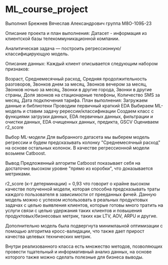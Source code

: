 # ML_course_project

Выполнил Брежнев Вячеслав Александрович группа М8О-109Б-23

Описание проекта и план выполнения:
Датасет - информация из клиентской базы телекоммуникационной компании.

Аналитическая задача — построить регрессионную/классифицирующую модель.

Описание данных:
Каждый клиент описывается следующим набором признаков:

Возраст, Среднемесячный расход, Средняя продолжительность разговоров, Звонков днем за месяц, Звонков вечером за месяц, Звонков ночью за месяц, Звонки в другие города, Звонки в другие страны, Доля звонков на стационарные телефоны, Количество SMS за месяц, Дата подключения тарифа.
План выполнения:
Загружаем данные и библиотеки
Проводим первичный краткий EDA
Выбираем ML-модель и ставим задачу ререссии/классификации
Создаем класс с функциями загрузки данных, EDA первичных данных, фильтрации и очистки данных, EDA очищенных данных, предикта, GSCV
Оцениваем r2_score

Выбор ML-модели
Для выбранного датасета мы выберем модель регрессии и будем предсказывать колонку "Среднемесячный расход" на основе остальных колонок.
В качестве регрессионной модели возьмем Catboost.

Вывод
Предложенный алгоритм Catboost показывает себя на достаточно высоком уровне "прямо из коробки", что доказывается метриками.

r2_score (к-т детерминации) = 0,93 что говорит о крайне высоком качестве полученной модели, которая способна предсказывать траты каждого пользователя в зависимости от прееданных фичей. Данную модель можно с успехом использовать в реальных продуктовых задачах с целью выявления клиентов, которые готовы много тратить на услуги связи с целью удержания таких клиентов и повышения продуктовых/бизнесовых метрик, таких как LTV, AOV, ARPU и другие.

Дополнительно модель была подвергнута минимлаьной оптимизации с помощью алгоритма кросс-валидации, что также дает прирост качества целевых технических метрик.

Внутри реализованного класса есть множество методов, позволяющих провести тщательный и информативный анализ данных, на основе которого также можно сделать полезные для бизнеса выводы.
